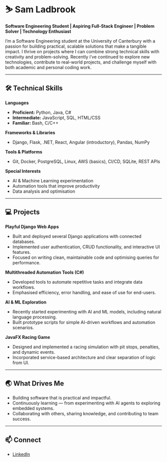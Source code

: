 <!--
**samladbrook/SamLadbrook** is a ✨ _special_ ✨ repository because its `README.md` (this file) appears on your GitHub profile.

Here are some ideas to get you started:

- 🔭 I’m currently working on ...
- 🌱 I’m currently learning ...
- 👯 I’m looking to collaborate on ...
- 🤔 I’m looking for help with ...
- 💬 Ask me about ...
- 📫 How to reach me: ...
- 😄 Pronouns: ...
- ⚡ Fun fact: ...
-->

# ⛷️ Sam Ladbrook  
**Software Engineering Student | Aspiring Full-Stack Engineer | Problem Solver | Technology Enthusiast**

I’m a Software Engineering student at the University of Canterbury with a passion for building practical, scalable solutions that make a tangible impact. I thrive on projects where I can combine strong technical skills with creativity and problem-solving. Recently i’ve continued to explore new technologies, contribute to real-world projects, and challenge myself with both academic and personal coding work.

---

## 🛠️ Technical Skills

**Languages**  
- **Proficient:** Python, Java, C#  
- **Intermediate:** JavaScript, SQL, HTML/CSS  
- **Familiar:** Bash, C/C++  

**Frameworks & Libraries**  
- Django, Flask, .NET, React, Angular (introductory), Pandas, NumPy  

**Tools & Platforms**  
- Git, Docker, PostgreSQL, Linux, AWS (basics), CI/CD, SQLite, REST APIs  

**Special Interests**  
- AI & Machine Learning experimentation  
- Automation tools that improve productivity  
- Data analysis and optimisation  

---

## 💻 Projects

**Playful Django Web Apps**  
- Built and deployed several Django applications with connected databases.  
- Implemented user authentication, CRUD functionality, and interactive UI features.  
- Focused on writing clean, maintainable code and optimising queries for performance.  

**Multithreaded Automation Tools (C#)**  
- Developed tools to automate repetitive tasks and integrate data workflows.  
- Emphasised efficiency, error handling, and ease of use for end-users.  

**AI & ML Exploration**  
- Recently started experimenting with AI and ML models, including natural language processing.  
- Built prototype scripts for simple AI-driven workflows and automation scenarios.  

**JavaFX Racing Game**  
- Designed and implemented a racing simulation with pit stops, penalties, and dynamic events.  
- Incorporated service-based architecture and clear separation of logic from UI.  

---

## 🌏 What Drives Me
- Building software that is practical and impactful.
- Continuously learning — from experimenting with AI agents to exploring embedded systems.  
- Collaborating with others, sharing knowledge, and contributing to team success.  

---

## 📫 Connect
- [LinkedIn](https://www.linkedin.com/in/sam-ladbrook/)

